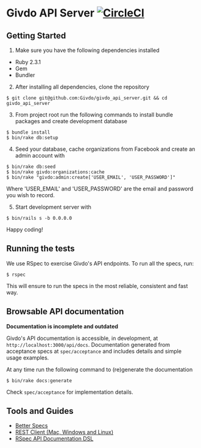 # Givdo API Server [![CircleCI](https://circleci.com/gh/Givdo/givdo_api_server.svg?style=svg)](https://circleci.com/gh/Givdo/givdo_api_server)

## Getting Started

1) Make sure you have the following dependencies installed

* Ruby 2.3.1
* Gem
* Bundler

2) After installing all dependencies, clone the repository

```
$ git clone git@github.com:Givdo/givdo_api_server.git && cd givdo_api_server
```

3) From project root run the following commands to install bundle packages
and create development database

```
$ bundle install
$ bin/rake db:setup
```

4) Seed your database, cache organizations from Facebook and create an admin
account with

```
$ bin/rake db:seed
$ bin/rake givdo:organizations:cache
$ bin/rake "givdo:admin:create['USER_EMAIL', 'USER_PASSWORD']"
```
Where 'USER_EMAIL' and 'USER_PASSWORD' are the email and password you wish to record.

5) Start development server with

```
$ bin/rails s -b 0.0.0.0
```

Happy coding!

## Running the tests

We use RSpec to exercise Givdo's API endpoints. To run all the specs, run:

```
$ rspec
```

This will ensure to run the specs in the most reliable, consistent and fast way.

## Browsable API documentation

**Documentation is incomplete and outdated**

Givdo's API documentation is accessible, in development, at `http://localhost:3000/api/docs`. Documentation generated from acceptance specs at `spec/acceptance` and includes details and simple usage examples.

At any time run the following command to (re)generate the documentation

```
$ bin/rake docs:generate
```

Check `spec/acceptance` for implementation details.

## Tools and Guides

- [Better Specs](http://www.betterspecs.org)
- [REST Client (Mac, Windows and Linux)](https://insomnia.rest)
- [RSpec API Documentation DSL](https://github.com/zipmark/rspec_api_documentation#dsl)
